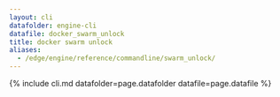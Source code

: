 ```yaml
---
layout: cli
datafolder: engine-cli
datafile: docker_swarm_unlock
title: docker swarm unlock
aliases:
  - /edge/engine/reference/commandline/swarm_unlock/
---
```

<!--
This page is automatically generated from Docker's source code. If you want to
suggest a change to the text that appears here, open a ticket or pull request
in the source repository on GitHub:

https://github.com/docker/cli
-->

{% include cli.md datafolder=page.datafolder datafile=page.datafile %}
